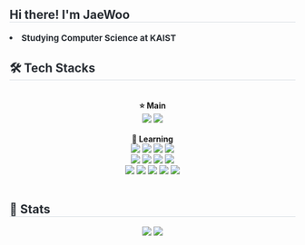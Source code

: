 <div style="text-align: left;"> 
    <h2 style="border-bottom: 1px solid #d8dee4; color: #282d33;"> Hi there! I'm JaeWoo </h2>  
    <div style="font-weight: 700; font-size: 15px; text-align: left; color: #282d33;"> <li> Studying Computer Science at KAIST </div> 
</div>

<div style="text-align: left;">
<h2 style="border-bottom: 1px solid #d8dee4; color: #282d33;"> 🛠️ Tech Stacks </h2> 
<br>

<!-- ⭐ Main Skills -->
<div align="center"> 
    <b>⭐ Main</b><br/>
    <img src="https://img.shields.io/badge/C-A8B9CC?style=flat-square&logo=C&logoColor=white">
    <img src="https://img.shields.io/badge/Python-3776AB?style=flat-square&logo=Python&logoColor=white">
</div>  

<br>

<!-- 🌱 Learning Skills -->
<div align="center">
    <b>🌱 Learning</b><br/>
    <img src="https://img.shields.io/badge/Flask-000000?style=flat-square&logo=Flask&logoColor=white">
    <img src="https://img.shields.io/badge/Docker-2496ED?style=flat-square&logo=Docker&logoColor=white">
    <img src="https://img.shields.io/badge/Java-007396?style=flat-square&logo=Java&logoColor=white">
    <img src="https://img.shields.io/badge/Javascript-F7DF1E?style=flat-square&logo=Javascript&logoColor=black"><br/>
    <img src="https://img.shields.io/badge/MySQL-4479A1?style=flat-square&logo=MySQL&logoColor=white">
    <img src="https://img.shields.io/badge/React-61DAFB?style=flat-square&logo=React&logoColor=white">
    <img src="https://img.shields.io/badge/Tailwind CSS-06B6D4?style=flat-square&logo=Tailwind CSS&logoColor=white">
    <img src="https://img.shields.io/badge/Selenium-43B02A?style=flat-square&logo=Selenium&logoColor=white"><br/>
    <img src="https://img.shields.io/badge/HTML5-E34F26?style=flat-square&logo=HTML5&logoColor=white">
    <img src="https://img.shields.io/badge/Bootstrap-7952B3?style=flat-square&logo=Bootstrap&logoColor=white">
    <img src="https://img.shields.io/badge/PyTorch-EE4C2C?style=flat-square&logo=PyTorch&logoColor=white">
    <img src="https://img.shields.io/badge/Linux-FCC624?style=flat-square&logo=Linux&logoColor=black">
    <img src="https://img.shields.io/badge/Matlab-0076a8?style=flat-square&logo=Matlab&logoColor=white">
</div>
</div>

<br>

<!-- 📊 Stats -->
<div style="text-align: left;"> 
    <h2 style="border-bottom: 1px solid #d8dee4; color: #282d33;"> 🏅 Stats </h2> 
    <div align="center"> 
        <img src="https://github-readme-stats.vercel.app/api?username=Jeus&bg_color=00000000&title_color=FFFFFF&text_color=FFFFFF"/> 
        <img src="https://github-readme-stats.vercel.app/api/top-langs/?username=Jeus&layout=compact&bg_color=00000000&title_color=FFFFFF&text_color=FFFFFF"/> 
    </div> 
</div>

